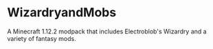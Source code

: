 # WizardryandMobs
A Minecraft 1.12.2 modpack that includes Electroblob's Wizardry and a variety of fantasy mods.
